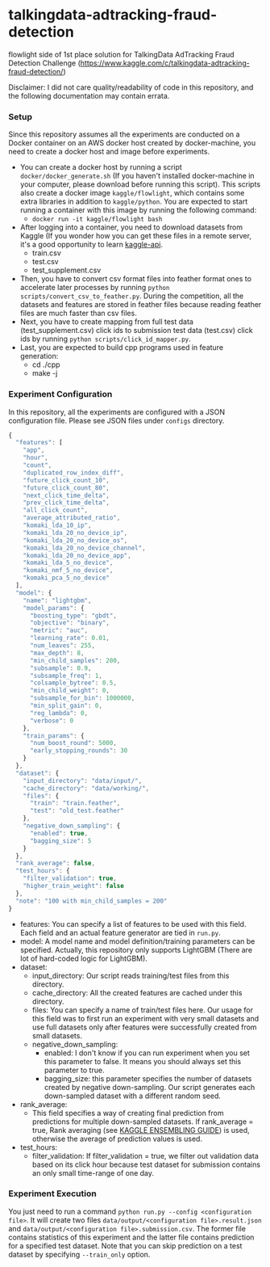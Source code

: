 # talkingdata-adtracking-fraud-detection
flowlight side of 1st place solution for TalkingData AdTracking Fraud Detection Challenge (https://www.kaggle.com/c/talkingdata-adtracking-fraud-detection/)

Disclaimer: I did not care quality/readability of code in this repository, and the following documentation may contain errata.  

### Setup
Since this repository assumes all the experiments are conducted on a Docker container on an AWS docker host created by docker-machine, you need to create a docker host and image before experiments.
* You can create a docker host by running a script `docker/docker_generate.sh` (If you haven't installed docker-machine in your computer, please download before running this script). This scripts also create a docker image `kaggle/flowlight`, which contains some extra libraries in addition to `kaggle/python`.
You are expected to start running a container with this image by running the following command: 
  * `docker run -it kaggle/flowlight bash`
* After logging into a container, you need to download datasets from Kaggle (If you wonder how you can get these files in a remote server, it's a good opportunity to learn [kaggle-api](https://github.com/Kaggle/kaggle-api]).
  * train.csv
  * test.csv
  * test_supplement.csv
* Then, you have to convert csv format files into feather format ones to accelerate later processes by running `python scripts/convert_csv_to_feather.py`.
During the competition, all the datasets and features are stored in feather files because reading feather files are much faster than csv files. 
* Next, you have to create mapping from full test data (test_supplement.csv) click ids to submission test data (test.csv) click ids by running `python scripts/click_id_mapper.py`. 
* Last, you are expected to build cpp programs used in feature generation:
  * cd ./cpp
  * make -j
### Experiment Configuration
In this repository, all the experiments are configured with a JSON configuration file. 
Please see JSON files under `configs` directory. 
  
```javascript  
{
  "features": [
    "app",
    "hour",
    "count",
    "duplicated_row_index_diff",
    "future_click_count_10",
    "future_click_count_80",
    "next_click_time_delta",
    "prev_click_time_delta",
    "all_click_count",
    "average_attributed_ratio",
    "komaki_lda_10_ip",
    "komaki_lda_20_no_device_ip",
    "komaki_lda_20_no_device_os",
    "komaki_lda_20_no_device_channel",
    "komaki_lda_20_no_device_app",
    "komaki_lda_5_no_device",
    "komaki_nmf_5_no_device",
    "komaki_pca_5_no_device"
  ],
  "model": {
    "name": "lightgbm",
    "model_params": {
      "boosting_type": "gbdt",
      "objective": "binary",
      "metric": "auc",
      "learning_rate": 0.01,
      "num_leaves": 255,
      "max_depth": 8,
      "min_child_samples": 200,
      "subsample": 0.9,
      "subsample_freq": 1,
      "colsample_bytree": 0.5,
      "min_child_weight": 0,
      "subsample_for_bin": 1000000,
      "min_split_gain": 0,
      "reg_lambda": 0,
      "verbose": 0
    },
    "train_params": {
      "num_boost_round": 5000,
      "early_stopping_rounds": 30
    }
  },
  "dataset": {
    "input_directory": "data/input/",
    "cache_directory": "data/working/",
    "files": {
      "train": "train.feather",
      "test": "old_test.feather"
    },
    "negative_down_sampling": {
      "enabled": true,
      "bagging_size": 5
    }
  },
  "rank_average": false,
  "test_hours": {
    "filter_validation": true,
    "higher_train_weight": false
  },
  "note": "100 with min_child_samples = 200"
}
```
* features: You can specify a list of features to be used with this field. Each field and an actual feature generator are tied in `run.py`.
* model: A model name and model definition/training parameters can be specified. Actually, this repository only supports LightGBM (There are lot of hard-coded logic for LightGBM).
* dataset: 
  * input_directory: Our script reads training/test files from this directory.
  * cache_directory: All the created features are cached under this directory.
  * files: You can specify a name of train/test files here. Our usage for this field was to first run an experiment with very small datasets and use full datasets only after features were successfully created from small datasets.
  * negative_down_sampling:
     * enabled: I don't know if you can run experiment when you set this parameter to false. It means you should always set this parameter to true.
     * bagging_size: this parameter specifies the number of datasets created by negative down-sampling. Our script generates each down-sampled dataset with a different random seed. 
* rank_average:
  * This field specifies a way of creating final prediction from predictions for multiple down-sampled datasets. If rank_average = true, Rank averaging (see [KAGGLE ENSEMBLING GUIDE](https://mlwave.com/kaggle-ensembling-guide/)) is used, otherwise the average of prediction values is used.
* test_hours:
  * filter_validation: If filter_validation = true, we filter out validation data based on its click hour because test dataset for submission contains an only small time-range of one day.  
### Experiment Execution
You just need to run a command `python run.py --config <configuration file>`. It will create two files `data/output/<configuration file>.result.json` and `data/output/<configuration file>.submission.csv`. The former file contains statistics of this experiment and the latter file contains prediction for a specified test dataset. Note that you can skip prediction on a test dataset by specifying `--train_only` option.   
